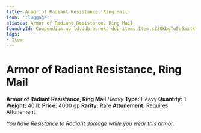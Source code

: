 ```yaml
---
title: Armor of Radiant Resistance, Ring Mail
icon: ':luggage:'
aliases: Armor of Radiant Resistance, Ring Mail
foundryId: Compendium.world.ddb-eureka-ddb-items.Item.sZ80KbgTu5o6ax4k
tags:
- Item
---
```


# Armor of Radiant Resistance, Ring Mail

**Armor of Radiant Resistance, Ring Mail**
_Heavy_
**Type:** Heavy
**Quantity:** 1
**Weight:** 40 lb
**Price:** 4000 gp
**Rarity:** Rare
**Attunement:** Requires Attunement

*You have Resistance to Radiant damage while you wear this armor.*
